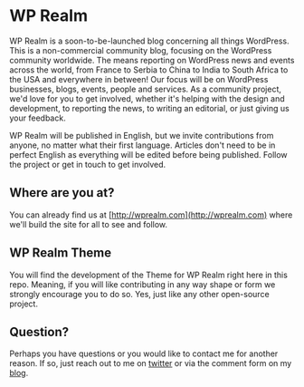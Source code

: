 WP Realm
========

WP Realm is a soon-to-be-launched blog concerning all things WordPress. This is a non-commercial community blog, focusing on the WordPress community worldwide. The means reporting on WordPress news and events across the world, from France to Serbia to China to India to South Africa to the USA and everywhere in between! Our focus will be on WordPress businesses, blogs, events, people and services. As a community project, we'd love for you to get involved, whether it's helping with the design and development, to reporting the news, to writing an editorial, or just giving us your feedback.

WP Realm will be published in English, but we invite contributions from anyone, no matter what their first language. Articles don't need to be in perfect English as everything will be edited before being published. Follow the project or get in touch to get involved. 

Where are you at?
-----------------

You can already find us at [http://wprealm.com](http://wprealm.com) where we'll build the site for all to see and follow.

WP Realm Theme
--------------
You will find the development of the Theme for WP Realm right here in this repo. Meaning, if you will like contributing in any way shape or form we strongly encourage you to do so. Yes, just like any other open-source project.

Question?
---------

Perhaps you have questions or you would like to contact me for another reason. If so, just reach out to me on [twitter](http://twitter.com/DeFries) or via the comment form on my [blog](http://remkusdevries.com).




